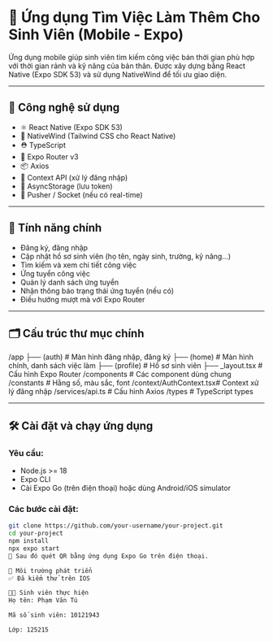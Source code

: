 # 📱 Ứng dụng Tìm Việc Làm Thêm Cho Sinh Viên (Mobile - Expo)

Ứng dụng mobile giúp sinh viên tìm kiếm công việc bán thời gian phù hợp với thời gian rảnh và kỹ năng của bản thân. Được xây dựng bằng React Native (Expo SDK 53) và sử dụng NativeWind để tối ưu giao diện.

---

## 🚀 Công nghệ sử dụng

- ⚛️ React Native (Expo SDK 53)
- 💨 NativeWind (Tailwind CSS cho React Native)
- ⛑️ TypeScript
- 🧭 Expo Router v3
- 📦 Axios
- 🔐 Context API (xử lý đăng nhập)
- 📱 AsyncStorage (lưu token)
- 🔔 Pusher / Socket (nếu có real-time)

---

## 🧩 Tính năng chính

- Đăng ký, đăng nhập
- Cập nhật hồ sơ sinh viên (họ tên, ngày sinh, trường, kỹ năng...)
- Tìm kiếm và xem chi tiết công việc
- Ứng tuyển công việc
- Quản lý danh sách ứng tuyển
- Nhận thông báo trạng thái ứng tuyển (nếu có)
- Điều hướng mượt mà với Expo Router

---

## 🗂️ Cấu trúc thư mục chính

/app
├── (auth) # Màn hình đăng nhập, đăng ký
├── (home) # Màn hình chính, danh sách việc làm
├── (profile) # Hồ sơ sinh viên
├── _layout.tsx # Cấu hình Expo Router
/components # Các component dùng chung
/constants # Hằng số, màu sắc, font
/context/AuthContext.tsx# Context xử lý đăng nhập
/services/api.ts # Cấu hình Axios
/types # TypeScript types

---

## 🛠️ Cài đặt và chạy ứng dụng

### Yêu cầu:
- Node.js >= 18
- Expo CLI
- Cài Expo Go (trên điện thoại) hoặc dùng Android/iOS simulator

### Các bước cài đặt:

```bash
git clone https://github.com/your-username/your-project.git
cd your-project
npm install
npx expo start
📱 Sau đó quét QR bằng ứng dụng Expo Go trên điện thoại.

🧪 Môi trường phát triển
✅ Đã kiểm thử trên IOS

👨‍🎓 Sinh viên thực hiện
Họ tên: Phạm Văn Tú

Mã số sinh viên: 10121943

Lớp: 125215
